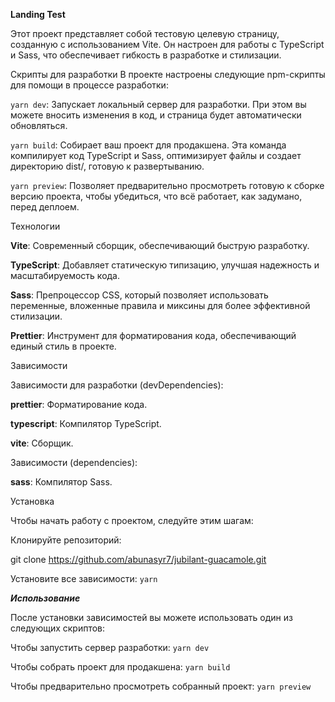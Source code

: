 **Landing Test**

Этот проект представляет собой тестовую целевую страницу, созданную с использованием Vite. Он настроен для работы с TypeScript и Sass, что обеспечивает гибкость в разработке и стилизации.

Скрипты для разработки
В проекте настроены следующие npm-скрипты для помощи в процессе разработки:

`yarn dev`: Запускает локальный сервер для разработки. При этом вы можете вносить изменения в код, и страница будет автоматически обновляться.

`yarn build`: Собирает ваш проект для продакшена. Эта команда компилирует код TypeScript и Sass, оптимизирует файлы и создает директорию dist/, готовую к развертыванию.

`yarn preview`: Позволяет предварительно просмотреть готовую к сборке версию проекта, чтобы убедиться, что всё работает, как задумано, перед деплоем.

Технологии

**Vite**: Современный сборщик, обеспечивающий быструю разработку.

**TypeScript**: Добавляет статическую типизацию, улучшая надежность и масштабируемость кода.

**Sass**: Препроцессор CSS, который позволяет использовать переменные, вложенные правила и миксины для более эффективной стилизации.

**Prettier**: Инструмент для форматирования кода, обеспечивающий единый стиль в проекте.

Зависимости

Зависимости для разработки (devDependencies):

**prettier**: Форматирование кода.

**typescript**: Компилятор TypeScript.

**vite**: Сборщик.

Зависимости (dependencies):

**sass**: Компилятор Sass.

Установка

Чтобы начать работу с проектом, следуйте этим шагам:

Клонируйте репозиторий:

git clone https://github.com/abunasyr7/jubilant-guacamole.git

Установите все зависимости:
`yarn
`

**_Использование_**

После установки зависимостей вы можете использовать один из следующих скриптов:

Чтобы запустить сервер разработки:
`yarn dev
`

Чтобы собрать проект для продакшена:
`yarn build
`

Чтобы предварительно просмотреть собранный проект:
`yarn preview
`
